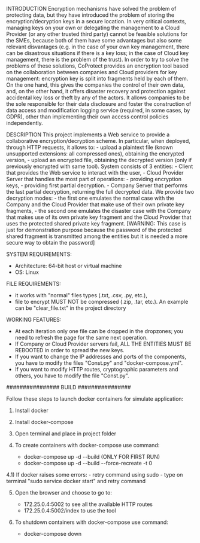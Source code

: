 INTRODUCTION
Encryption mechanisms have solved the problem of protecting data, but they have introduced the problem of storing the 
encryption/decryption keys in a secure location. In very critical contexts, managing keys on your own or delegating the 
management to a Cloud Provider (or any other trusted third party) cannot be feasible solutions for the SMEs, because 
both of them have some advantages but also some relevant disvantages (e.g. in the case of your own key management, there 
can be disastrous situations if there is a key loss; in the case of Cloud key management, there is the problem of the 
trust).
In order to try to solve the problems of these solutions, CoProtect provides an encryption tool based on the 
collaboration between companies and Cloud providers for key management: encryption key is split into fragments held by 
each of them. On the one hand, this gives the companies the control of their own data, and, on the other hand, it offers 
disaster recovery and protection against accidental key loss or theft by any of the actors. It allows companies to be 
the sole responsible for their data disclosure and foster the construction of data access and modification logging 
service (required, in some cases, by GDPR), other than implementing their own access control policies independently.

DESCRIPTION
This project implements a Web service to provide a collaborative encryption/decryption scheme. In particular, when 
deployed, through HTTP requests, it allows to:
    - upload a plaintext file (known unsupported extensions: all compressed ones), obtaining the encrypted version,
    - upload an encrypted file, obtaining the decrypted version (only if previously encrypted with same tool).
System consists of 3 entities:
    - Client that provides the Web service to interact with the user,
    - Cloud Provider Server that handles the most part of operations:
        - providing encryption keys,
        - providing first partial decryption.
    - Company Server that performs the last partial decryption, returning the full decrypted data.
We provide two decryption modes:
    - the first one emulates the normal case with the Company and the Cloud Provider that make use of their own private 
      key fragments,
    - the second one emulates the disaster case with the Company that makes use of its own private key fragment and the 
      Cloud Provider that uses the protected shared private key fragment. [WARNING: This case is just for demonstration 
      purpose because the password of the protected shared fragment is transmitted among the entities but it is needed a
      more secure way to obtain the password]

SYSTEM REQUIREMENTS:
- Architecture: 64-bit host or virtual machine
- OS:           Linux

FILE REQUIREMENTS:
- it works with "normal" files types (.txt, .csv, .py, etc.),
- file to encrypt MUST NOT be compressed (.zip, .tar, etc.).
An example can be "clear_file.txt" in the project directory

WORKING FEATURES:
- At each iteration only one file can be dropped in the dropzones; you need to refresh the page for the same next 
  operation.
- If Company or Cloud Provider servers fail, ALL THE ENTITIES MUST BE REBOOTED in order to spread the new keys.
- If you want to change the IP addresses and ports of the components, you have to modify the files "Const.py" and 
  "docker-compose.yml".
- If you want to modify HTTP routes, cryptographic parameters and others, you have to modify the file "Const.py".

################ BUILD ################

Follow these steps to launch docker containers for simulate application:

1) Install docker

2) Install docker-compose

3) Open terminal and place in project folder

4) To create containers with docker-compose use command:
	- docker-compose up -d --build                          (ONLY FOR FIRST RUN)
	- docker-compose up -d --build --force-recreate -t 0

4.1) If docker raises some errors:
    - retry command using sudo
    - type on terminal "sudo service docker start" and retry command

5) Open the browser and choose to go to:
    - 172.25.0.4:5002 to see all the available HTTP routes
    - 172.25.0.4:5002/index to use the tool

5) To shutdown containers with docker-compose use command:
	- docker-compose down
